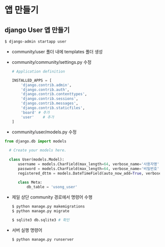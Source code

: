 # 앱 만들기

## django User 앱 만들기

```bash
$ django-admin startapp user
```

+ community/user 폴더 내에 templates 폴더 생성

+ community/community/settings.py 수정

  ```python
  # Application definition
  
  INSTALLED_APPS = [
      'django.contrib.admin',
      'django.contrib.auth',
      'django.contrib.contenttypes',
      'django.contrib.sessions',
      'django.contrib.messages',
      'django.contrib.staticfiles',
      'board' # 추가
      'user'	# 추가
  ]
  ```
  
+ community/user/models.py 수정
```python
from django.db import models
  
  # Create your models here.
  
  class User(models.Model):
      username = models.CharField(max_length=64, verbose_name='사용자명')
      password = models.CharField(max_length=64, verbose_name='비밀번호')
      registered_dttm = models.DateTimeField(auto_now_add=True, verbose_name='등록시간')
      
      class Meta:
          db_table = 'usong_user'
```

+ 제일 상단 community 경로에서 명령어 수행

  ```bash
  $ python manage.py makemigrations
  $ python manage.py migrate
  
  $ sqlite3 db.sqlite3 # 확인
  ```

+ 서버 실행 명령어

  ```bash
  $ python manage.py runserver
  ```



